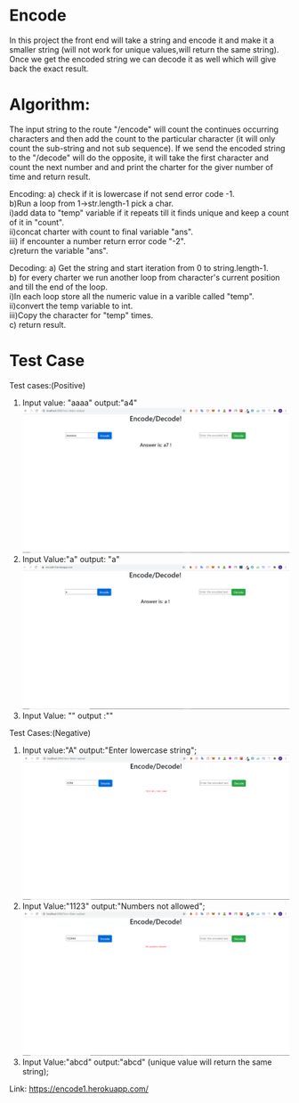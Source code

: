 # Encode
In this project the front end will take a string and encode it and make it a smaller string (will not work for unique values,will return the same string).  
Once we get the encoded string we can decode it as well which will give back the exact result.   

# Algorithm:  
The input string to the route "/encode" will count the continues occurring characters and then add the count to the particular character (it will only count the sub-string and not sub sequence). 
If we send the encoded string to the "/decode" will do the opposite, it will take the first character and count the next number and and print the charter for the giver number of time and return result.   

Encoding:
a) check if it is lowercase if not send error code -1.  
b)Run a loop from 1->str.length-1 pick a char.   
	i)add data to "temp" variable if it repeats till it finds unique and keep a count of it in "count".  
	ii)concat charter with count to final variable "ans".  
	iii) if encounter a number return error code "-2".  
c)return the variable "ans".  

Decoding:
a) Get the string and start iteration from 0 to string.length-1.  
b) for every charter we run another loop from character's current position and till the end of the loop.  
	i)In each loop store all the numeric value in a varible called "temp".  
	ii)convert the temp variable to int.    
	iii)Copy the character for "temp" times.  
c) return result.  
# Test Case  
Test cases:(Positive)  
1) Input value: "aaaa" output:"a4" 
![alt text](https://github.com/Atreyarao/Encode/blob/master/Images/Screenshot%20(389).png)  
2) Input Value:"a" output: "a"  
![alt text](https://github.com/Atreyarao/Encode/blob/master/Images/Screenshot%20(395).png)
3) Input Value: "" output :""  

Test Cases:(Negative)
1) Input value:"A" output:"Enter lowercase string";  
![alt text](https://github.com/Atreyarao/Encode/blob/master/Images/Screenshot%20(393).png)
2) Input Value:"1123" output:"Numbers not allowed"; 
![alt text](https://github.com/Atreyarao/Encode/blob/master/Images/Screenshot%20(394).png)
4) Input Value:"abcd" output:"abcd" (unique value will return the same string);  


Link: https://encode1.herokuapp.com/




